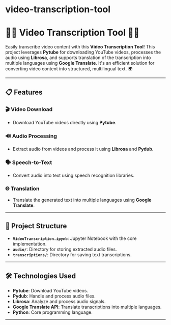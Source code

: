 # video-transcription-tool

# 🎥📝 Video Transcription Tool 🚀✨

Easily transcribe video content with this **Video Transcription Tool**! This project leverages **Pytube** for downloading YouTube videos, processes the audio using **Librosa**, and supports translation of the transcription into multiple languages using **Google Translate**. It's an efficient solution for converting video content into structured, multilingual text. 🌍

---

## 📋 Features

### 🎬 Video Download
- Download YouTube videos directly using **Pytube**.

### 🔊 Audio Processing
- Extract audio from videos and process it using **Librosa** and **Pydub**.

### 🗣️ Speech-to-Text
- Convert audio into text using speech recognition libraries.

### 🌐 Translation
- Translate the generated text into multiple languages using **Google Translate**.

---

## 📂 Project Structure

- **`VideoTranscription.ipynb`**: Jupyter Notebook with the core implementation.
- **`audio/`**: Directory for storing extracted audio files.
- **`transcriptions/`**: Directory for saving text transcriptions.

---

## 🛠️ Technologies Used

- **Pytube**: Download YouTube videos.
- **Pydub**: Handle and process audio files.
- **Librosa**: Analyze and process audio signals.
- **Google Translate API**: Translate transcriptions into multiple languages.
- **Python**: Core programming language.

---

